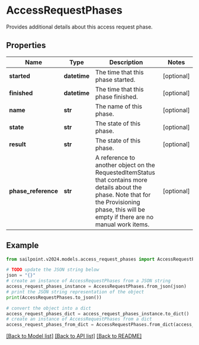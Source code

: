 # AccessRequestPhases

Provides additional details about this access request phase.

## Properties

Name | Type | Description | Notes
------------ | ------------- | ------------- | -------------
**started** | **datetime** | The time that this phase started. | [optional] 
**finished** | **datetime** | The time that this phase finished. | [optional] 
**name** | **str** | The name of this phase. | [optional] 
**state** | **str** | The state of this phase. | [optional] 
**result** | **str** | The state of this phase. | [optional] 
**phase_reference** | **str** | A reference to another object on the RequestedItemStatus that contains more details about the phase. Note that for the Provisioning phase, this will be empty if there are no manual work items. | [optional] 

## Example

```python
from sailpoint.v2024.models.access_request_phases import AccessRequestPhases

# TODO update the JSON string below
json = "{}"
# create an instance of AccessRequestPhases from a JSON string
access_request_phases_instance = AccessRequestPhases.from_json(json)
# print the JSON string representation of the object
print(AccessRequestPhases.to_json())

# convert the object into a dict
access_request_phases_dict = access_request_phases_instance.to_dict()
# create an instance of AccessRequestPhases from a dict
access_request_phases_from_dict = AccessRequestPhases.from_dict(access_request_phases_dict)
```
[[Back to Model list]](../README.md#documentation-for-models) [[Back to API list]](../README.md#documentation-for-api-endpoints) [[Back to README]](../README.md)


